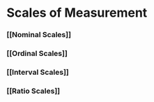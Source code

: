 # Scales of Measurement 
### [[Nominal Scales]]

### [[Ordinal Scales]]

### [[Interval Scales]]

### [[Ratio Scales]]
